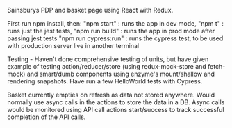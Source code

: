 
Sainsburys PDP and basket page using React with Redux. 

First run npm install, then:
    "npm start" : runs the app in dev mode,
    "npm t" : runs just the jest tests,
    "npm run build" : runs the app in prod mode after passing jest tests
    "npm run cypress:run" : runs the cypress test, to be used with production server live in another terminal

Testing - Haven't done comprehensive testing of units, but have given example of testing action/reducer/store (using redux-mock-store and fetch-mock) and smart/dumb components using enzyme's mount/shallow and rendering snapshots. Have run a few HelloWorld tests with Cypress.

Basket currently empties on refresh as data not stored anywhere. Would normally use async calls in the actions to store the data in a DB. Async calls would be monitored using API call actions start/success to track successful completion of the API calls.
